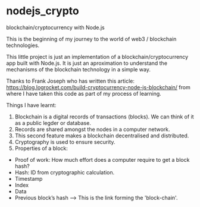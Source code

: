 # nodejs_crypto
blockchain/cryptocurrency with Node.js

This is the beginning of my journey to the world of web3 / blockchain technologies.

This little project is just an implementation of a blockchain/cryptocurrency app built with Node.js.
It is just an aproximation to understand the mechanisms of the blockchain technology in a simple way.

Thanks to Frank Joseph who has written this article:
https://blog.logrocket.com/build-cryptocurrency-node-js-blockchain/
from where I have taken this code as part of my process of learning.

Things I have learnt:

1. Blockchain is a digital records of transactions (blocks). We can think of it as a public legder or database.
2. Records are shared amongst the nodes in a computer network.
3. This second feature makes a blockchain decentralised and distributed.
4. Cryptography is used to ensure security.
5. Properties of a block:
* Proof of work: How much effort does a computer require to get a block hash?
* Hash: ID from cryptographic calculation.
* Timestamp
* Index
* Data
* Previous block’s hash --> This is the link forming the 'block-chain'.
